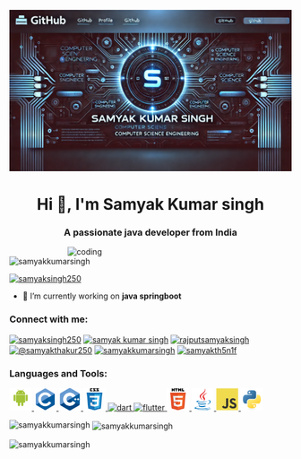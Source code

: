 ![logo](https://github.com/samyakkumarsingh/samyakkumarsingh/blob/main/banner.webp)
<h1 align="center">Hi 👋, I'm Samyak Kumar singh</h1>
<h3 align="center">A passionate java developer from India</h3>

<img align="right" alt="coding" width="400" src="https://camo.githubusercontent.com/4d9f5ecceb711eec6e2018f38a5677dc657c9738d4a65ba3b928c41c0a45b439/68747470733a2f2f6d69726f2e6d656469756d2e636f6d2f6d61782f313336302f302a37513379765349765f7430696f4a2d5a2e676966">

<p align="left"> <img src="https://komarev.com/ghpvc/?username=samyakkumarsingh&label=Profile%20views&color=0e75b6&style=flat" alt="samyakkumarsingh" /> </p>

<p align="left"> <a href="https://twitter.com/samyaksingh250" target="blank"><img src="https://img.shields.io/twitter/follow/samyaksingh250?logo=twitter&style=for-the-badge" alt="samyaksingh250" /></a> </p>

- 🔭 I’m currently working on **java springboot**

<h3 align="left">Connect with me:</h3>
<p align="left">
<a href="https://twitter.com/samyaksingh250" target="blank"><img align="center" src="https://raw.githubusercontent.com/rahuldkjain/github-profile-readme-generator/master/src/images/icons/Social/twitter.svg" alt="samyaksingh250" height="30" width="40" /></a>
<a href="https://linkedin.com/in/samyak kumar singh" target="blank"><img align="center" src="https://raw.githubusercontent.com/rahuldkjain/github-profile-readme-generator/master/src/images/icons/Social/linked-in-alt.svg" alt="samyak kumar singh" height="30" width="40" /></a>
<a href="https://instagram.com/rajputsamyaksingh" target="blank"><img align="center" src="https://raw.githubusercontent.com/rahuldkjain/github-profile-readme-generator/master/src/images/icons/Social/instagram.svg" alt="rajputsamyaksingh" height="30" width="40" /></a>
<a href="https://www.hackerrank.com/@samyakthakur250" target="blank"><img align="center" src="https://raw.githubusercontent.com/rahuldkjain/github-profile-readme-generator/master/src/images/icons/Social/hackerrank.svg" alt="@samyakthakur250" height="30" width="40" /></a>
<a href="https://www.leetcode.com/samyakkumarsingh" target="blank"><img align="center" src="https://raw.githubusercontent.com/rahuldkjain/github-profile-readme-generator/master/src/images/icons/Social/leet-code.svg" alt="samyakkumarsingh" height="30" width="40" /></a>
<a href="https://auth.geeksforgeeks.org/user/samyakth5n1f" target="blank"><img align="center" src="https://raw.githubusercontent.com/rahuldkjain/github-profile-readme-generator/master/src/images/icons/Social/geeks-for-geeks.svg" alt="samyakth5n1f" height="30" width="40" /></a>
</p>

<h3 align="left">Languages and Tools:</h3>
<p align="left"> <a href="https://developer.android.com" target="_blank" rel="noreferrer"> <img src="https://raw.githubusercontent.com/devicons/devicon/master/icons/android/android-original-wordmark.svg" alt="android" width="40" height="40"/> </a> <a href="https://www.cprogramming.com/" target="_blank" rel="noreferrer"> <img src="https://raw.githubusercontent.com/devicons/devicon/master/icons/c/c-original.svg" alt="c" width="40" height="40"/> </a> <a href="https://www.w3schools.com/cpp/" target="_blank" rel="noreferrer"> <img src="https://raw.githubusercontent.com/devicons/devicon/master/icons/cplusplus/cplusplus-original.svg" alt="cplusplus" width="40" height="40"/> </a> <a href="https://www.w3schools.com/css/" target="_blank" rel="noreferrer"> <img src="https://raw.githubusercontent.com/devicons/devicon/master/icons/css3/css3-original-wordmark.svg" alt="css3" width="40" height="40"/> </a> <a href="https://dart.dev" target="_blank" rel="noreferrer"> <img src="https://www.vectorlogo.zone/logos/dartlang/dartlang-icon.svg" alt="dart" width="40" height="40"/> </a> <a href="https://flutter.dev" target="_blank" rel="noreferrer"> <img src="https://www.vectorlogo.zone/logos/flutterio/flutterio-icon.svg" alt="flutter" width="40" height="40"/> </a> <a href="https://www.w3.org/html/" target="_blank" rel="noreferrer"> <img src="https://raw.githubusercontent.com/devicons/devicon/master/icons/html5/html5-original-wordmark.svg" alt="html5" width="40" height="40"/> </a> <a href="https://www.java.com" target="_blank" rel="noreferrer"> <img src="https://raw.githubusercontent.com/devicons/devicon/master/icons/java/java-original.svg" alt="java" width="40" height="40"/> </a> <a href="https://developer.mozilla.org/en-US/docs/Web/JavaScript" target="_blank" rel="noreferrer"> <img src="https://raw.githubusercontent.com/devicons/devicon/master/icons/javascript/javascript-original.svg" alt="javascript" width="40" height="40"/> </a> <a href="https://www.python.org" target="_blank" rel="noreferrer"> <img src="https://raw.githubusercontent.com/devicons/devicon/master/icons/python/python-original.svg" alt="python" width="40" height="40"/> </a> </p>

<p><img align="left" src="https://github-readme-stats.vercel.app/api/top-langs?username=samyakkumarsingh&show_icons=true&locale=en&layout=compact" alt="samyakkumarsingh" /></p>

<p>&nbsp;<img align="center" src="https://github-readme-stats.vercel.app/api?username=samyakkumarsingh&show_icons=true&locale=en" alt="samyakkumarsingh" /></p>

<p><img align="center" src="https://github-readme-streak-stats.herokuapp.com/?user=samyakkumarsingh&" alt="samyakkumarsingh" /></p>
